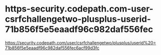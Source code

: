 # https-security.codepath.com-user-csrfchallengetwo-plusplus-userid-71b856f5e5eaadf96c982daf556fec
https://security.codepath.com/user/csrfchallengetwo/plusplus/userid%20=71b856f5e5eaadf96c982daf556fec6acf99d3fc
